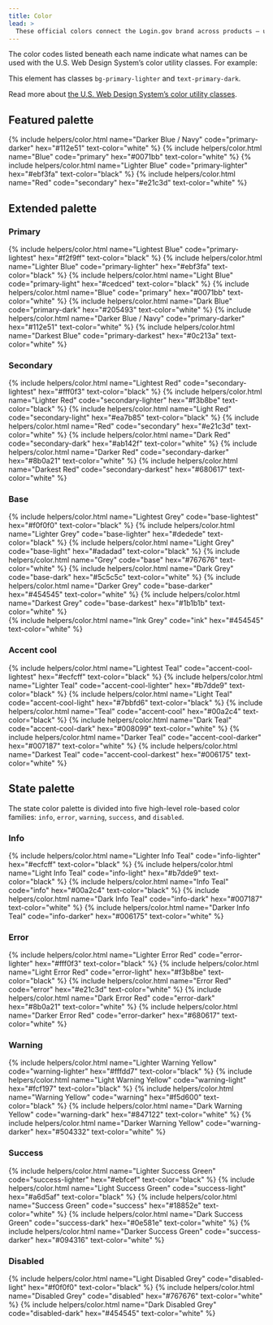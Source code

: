 ```yaml
---
title: Color
lead: >
  These official colors connect the Login.gov brand across products — use them when possible.
---
```


The color codes listed beneath each name indicate what names can be used with the U.S. Web Design System’s color utility classes. For example:

<div class="bg-primary-lighter text-primary-dark padding-1 maxw-tablet">
  This element has classes <code>bg-primary-lighter</code> and <code>text-primary-dark</code>.
</div>

Read more about <a href="https://v2.designsystem.digital.gov/utilities/color/" target="_blank">the U.S. Web Design System’s color utility classes</a>.

## Featured palette
<div class="border-top">
  <div class="grid-row grid-gap margin-top-4">
    {% include helpers/color.html
      name="Darker Blue / Navy"
      code="primary-darker"
      hex="#112e51"
      text-color="white"
    %}
    {% include helpers/color.html
      name="Blue"
      code="primary"
      hex="#0071bb"
      text-color="white"
    %}
    {% include helpers/color.html
      name="Lighter Blue"
      code="primary-lighter"
      hex="#ebf3fa"
      text-color="black"
    %}
    {% include helpers/color.html
      name="Red"
      code="secondary"
      hex="#e21c3d"
      text-color="white"
    %}
  </div>
</div>

## Extended palette

<div class="border-top"></div>

### Primary

<div class="grid-row tablet:grid-col">
  {% include helpers/color.html
    name="Lightest Blue"
    code="primary-lightest"
    hex="#f2f9ff"
    text-color="black"
  %}
  {% include helpers/color.html
    name="Lighter Blue"
    code="primary-lighter"
    hex="#ebf3fa"
    text-color="black"
  %}
  {% include helpers/color.html
    name="Light Blue"
    code="primary-light"
    hex="#cedced"
    text-color="black"
  %}
  {% include helpers/color.html
  name="Blue"
    code="primary"
    hex="#0071bb"
    text-color="white"
  %}
  {% include helpers/color.html
    name="Dark Blue"
    code="primary-dark"
    hex="#205493"
    text-color="white"
  %}
  {% include helpers/color.html
    name="Darker Blue / Navy"
    code="primary-darker"
    hex="#112e51"
    text-color="white"
  %}
  {% include helpers/color.html
    name="Darkest Blue"
    code="primary-darkest"
    hex="#0c213a"
    text-color="white"
  %}
</div>

### Secondary

<div class="grid-row tablet:grid-col">
  {% include helpers/color.html
    name="Lightest Red"
    code="secondary-lightest"
    hex="#fff0f3"
    text-color="black"
  %}
  {% include helpers/color.html
    name="Lighter Red"
    code="secondary-lighter"
    hex="#f3b8be"
    text-color="black"
  %}
  {% include helpers/color.html
    name="Light Red"
    code="secondary-light"
    hex="#ea7b85"
    text-color="black"
  %}
  {% include helpers/color.html
    name="Red"
    code="secondary"
    hex="#e21c3d"
    text-color="white"
  %}
  {% include helpers/color.html
    name="Dark Red"
    code="secondary-dark"
    hex="#ab142f"
    text-color="white"
  %}
  {% include helpers/color.html
    name="Darker Red"
    code="secondary-darker"
    hex="#8b0a21"
    text-color="white"
  %}
  {% include helpers/color.html
    name="Darkest Red"
    code="secondary-darkest"
    hex="#680617"
    text-color="white"
  %}
</div>

### Base

<div class="grid-row tablet:grid-col">
  {% include helpers/color.html
    name="Lightest Grey"
    code="base-lightest"
    hex="#f0f0f0"
    text-color="black"
  %}
  {% include helpers/color.html
    name="Lighter Grey"
    code="base-lighter"
    hex="#dedede"
    text-color="black"
  %}
  {% include helpers/color.html
    name="Light Grey"
    code="base-light"
    hex="#adadad"
    text-color="black"
  %}
  {% include helpers/color.html
    name="Grey"
    code="base"
    hex="#767676"
    text-color="white"
  %}
  {% include helpers/color.html
    name="Dark Grey"
    code="base-dark"
    hex="#5c5c5c"
    text-color="white"
  %}
  {% include helpers/color.html
    name="Darker Grey"
    code="base-darker"
    hex="#454545"
    text-color="white"
  %}
  {% include helpers/color.html
    name="Darkest Grey"
    code="base-darkest"
    hex="#1b1b1b"
    text-color="white"
  %}
</div>

<div class="grid-row tablet:grid-col">
  {% include helpers/color.html
    name="Ink Grey"
    code="ink"
    hex="#454545"
    text-color="white"
  %}
</div>

### Accent cool

<div class="grid-row tablet:grid-col">
  {% include helpers/color.html
    name="Lightest Teal"
    code="accent-cool-lightest"
    hex="#ecfcff"
    text-color="black"
  %}
  {% include helpers/color.html
    name="Lighter Teal"
    code="accent-cool-lighter"
    hex="#b7dde9"
    text-color="black"
  %}
  {% include helpers/color.html
    name="Light Teal"
    code="accent-cool-light"
    hex="#7bbfd6"
    text-color="black"
  %}
  {% include helpers/color.html
    name="Teal"
    code="accent-cool"
    hex="#00a2c4"
    text-color="black"
  %}
  {% include helpers/color.html
    name="Dark Teal"
    code="accent-cool-dark"
    hex="#008099"
    text-color="white"
  %}
  {% include helpers/color.html
    name="Darker Teal"
    code="accent-cool-darker"
    hex="#007187"
    text-color="white"
  %}
  {% include helpers/color.html
    name="Darkest Teal"
    code="accent-cool-darkest"
    hex="#006175"
    text-color="white"
  %}
</div>

## State palette

<div class="border-top">
  <div class="margin-top-2">
    The state color palette is divided into five high-level role-based color families: <code>info</code>, <code>error</code>, <code>warning</code>, <code>success</code>, and <code>disabled</code>.
  </div>
</div>

### Info

<div class="grid-row tablet:grid-col">
  {% include helpers/color.html
    name="Lighter Info Teal"
    code="info-lighter"
    hex="#ecfcff"
    text-color="black"
  %}
  {% include helpers/color.html
    name="Light Info Teal"
    code="info-light"
    hex="#b7dde9"
    text-color="black"
  %}
  {% include helpers/color.html
    name="Info Teal"
    code="info"
    hex="#00a2c4"
    text-color="black"
  %}
  {% include helpers/color.html
    name="Dark Info Teal"
    code="info-dark"
    hex="#007187"
    text-color="white"
  %}
  {% include helpers/color.html
    name="Darker Info Teal"
    code="info-darker"
    hex="#006175"
    text-color="white"
  %}
</div>

### Error

<div class="grid-row tablet:grid-col">
  {% include helpers/color.html
    name="Lighter Error Red"
    code="error-lighter"
    hex="#fff0f3"
    text-color="black"
  %}
  {% include helpers/color.html
    name="Light Error Red"
    code="error-light"
    hex="#f3b8be"
    text-color="black"
  %}
  {% include helpers/color.html
    name="Error Red"
    code="error"
    hex="#e21c3d"
    text-color="white"
  %}
  {% include helpers/color.html
    name="Dark Error Red"
    code="error-dark"
    hex="#8b0a21"
    text-color="white"
  %}
  {% include helpers/color.html
    name="Darker Error Red"
    code="error-darker"
    hex="#680617"
    text-color="white"
  %}
</div>

### Warning

<div class="grid-row tablet:grid-col">
  {% include helpers/color.html
    name="Lighter Warning Yellow"
    code="warning-lighter"
    hex="#fffdd7"
    text-color="black"
  %}
  {% include helpers/color.html
    name="Light Warning Yellow"
    code="warning-light"
    hex="#fcf197"
    text-color="black"
  %}
  {% include helpers/color.html
    name="Warning Yellow"
    code="warning"
    hex="#f5d600"
    text-color="black"
  %}
  {% include helpers/color.html
    name="Dark Warning Yellow"
    code="warning-dark"
    hex="#847122"
    text-color="white"
  %}
  {% include helpers/color.html
    name="Darker Warning Yellow"
    code="warning-darker"
    hex="#504332"
    text-color="white"
  %}
</div>

### Success

<div class="grid-row tablet:grid-col">
  {% include helpers/color.html
    name="Lighter Success Green"
    code="success-lighter"
    hex="#ebfcef"
    text-color="black"
  %}
  {% include helpers/color.html
    name="Light Success Green"
    code="success-light"
    hex="#a6d5af"
    text-color="black"
  %}
  {% include helpers/color.html
    name="Success Green"
    code="success"
    hex="#18852e"
    text-color="white"
  %}
  {% include helpers/color.html
    name="Dark Success Green"
    code="success-dark"
    hex="#0e581e"
    text-color="white"
  %}
  {% include helpers/color.html
    name="Darker Success Green"
    code="success-darker"
    hex="#094316"
    text-color="white"
  %}
</div>

### Disabled

<div class="grid-row tablet:grid-col">
  {% include helpers/color.html
    name="Light Disabled Grey"
    code="disabled-light"
    hex="#f0f0f0"
    text-color="black"
  %}
  {% include helpers/color.html
    name="Disabled Grey"
    code="disabled"
    hex="#767676"
    text-color="white"
  %}
  {% include helpers/color.html
    name="Dark Disabled Grey"
    code="disabled-dark"
    hex="#454545"
    text-color="white"
  %}
</div>
